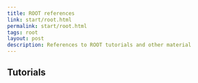 ```yaml
---
title: ROOT references
link: start/root.html
permalink: start/root.html
tags: root
layout: post
description: References to ROOT tutorials and other material
---
```


## Tutorials
